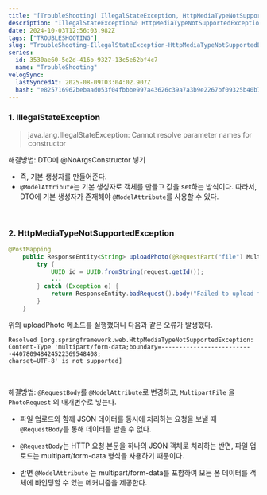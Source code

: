 ```yaml
---
title: "[TroubleShooting] IllegalStateException, HttpMediaTypeNotSupportedException"
description: "IllegalStateException과 HttpMediaTypeNotSupportedException"
date: 2024-10-03T12:56:03.982Z
tags: ["TROUBLESHOOTING"]
slug: "TroubleShooting-IllegalStateException-HttpMediaTypeNotSupportedException"
series:
  id: 3530ae60-5e2d-416b-9327-13c5e62bf4c7
  name: "TroubleShooting"
velogSync:
  lastSyncedAt: 2025-08-09T03:04:02.907Z
  hash: "e825716962bebaad053f04fbbbe997a43626c39a7a3b9e2267bf09325b40b702"
---
```


### 1. IllegalStateException
>java.lang.IllegalStateException: Cannot resolve parameter names for constructor


해결방법: DTO에 @NoArgsConstructor 넣기

- 즉, 기본 생성자를 만들어준다.
- ```@ModelAttribute```는 기본 생성자로 객체를 만들고 값을 set하는 방식이다.
따라서, DTO에 기본 생성자가 존재해야 ```@ModelAttribute```를 사용할 수 있다. 

<br>

### 2. HttpMediaTypeNotSupportedException
```java
@PostMapping
    public ResponseEntity<String> uploadPhoto(@RequestPart("file") MultipartFile file, @RequestBody PhotoRequest request) {
        try {
            UUID id = UUID.fromString(request.getId());
            ...
        } catch (Exception e) {
            return ResponseEntity.badRequest().body("Failed to upload file: " + e.getMessage());
        }
    }
```

위의 uploadPhoto 메소드를 실행했더니 다음과 같은 오류가 발생했다.
```
Resolved [org.springframework.web.HttpMediaTypeNotSupportedException:
Content-Type 'multipart/form-data;boundary=--------------------------440780948424522369548408;
charset=UTF-8' is not supported]
```


<br>

해결방법: ```@RequestBody```를 ```@ModelAttribute```로 변경하고, `MultipartFile` 을 `PhotoRequest` 의 매개변수로 넣는다.

- 파일 업로드와 함께 JSON 데이터를 동시에 처리하는 요청을 보낼 때 ```@RequestBody```를 통해 데이터를 받을 수 없다.
- ```@RequestBody```는 HTTP 요청 본문을 하나의 JSON 객체로 처리하는 반면, 파일 업로드는 multipart/form-data 형식을 사용하기 때문이다.

- 반면 ```@ModelAttribute``` 는 multipart/form-data를 포함하여 모든 폼 데이터를 객체에 바인딩할 수 있는 메커니즘을 제공한다.
